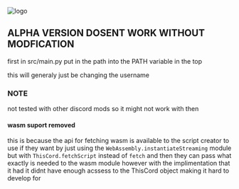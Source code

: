 ![logo](https://raw.githubusercontent.com/RJ-Infinity/ThisCord/master/thiscordbanner.png)
## ALPHA VERSION DOSENT WORK WITHOUT MODFICATION
first in src/main.py put in the path into the PATH variable in the top

this will generaly just be changing the username

### NOTE
not tested with other discord mods so it might not work with then


#### wasm suport removed
this is because the api for fetching wasm is available to the script creator to use if they want by
just using the `WebAssembly.instantiateStreaming` module but with `ThisCord.fetchScript` instead of
`fetch` and then they can pass what exactly is needed to the wasm module however with the implimentation
that it had it didnt have enough acssess to the ThisCord object making it hard to develop for